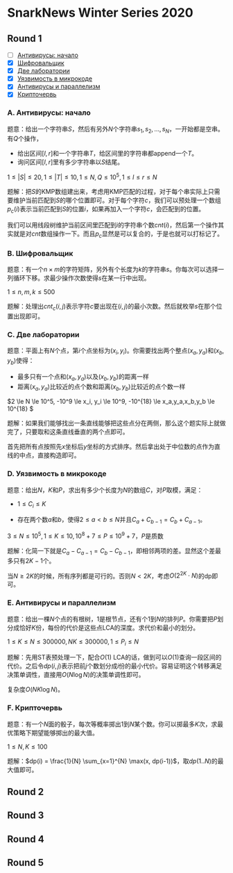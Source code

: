 # SnarkNews Winter Series 2020

## Round 1

+ [ ] [Антивирусы: начало](https://contest.yandex.ru/snws2020/contest/16518/problems/A/)
+ [x] [Шифровальщик](https://contest.yandex.ru/snws2020/contest/16518/problems/B/)
+ [x] [Две лаборатории](https://contest.yandex.ru/snws2020/contest/16518/problems/C/)
+ [x] [Уязвимость в микрокоде](https://contest.yandex.ru/snws2020/contest/16518/problems/D/)
+ [x] [Антивирусы и параллелизм](https://contest.yandex.ru/snws2020/contest/16518/problems/E/)
+ [x] [Крипточервь](https://contest.yandex.ru/snws2020/contest/16518/problems/F/)

### A. Антивирусы: начало

题意：给出一个字符串$S$，然后有另外$N$个字符串$s_1,s_2,\dots,s_N$，一开始都是空串。有$Q$个操作，

+ 给出区间$[l,r]$和一个字符串$T$，给区间里的字符串都append一个$T$。
+ 询问区间$[l,r]$里有多少字符串以$S$结尾。

$1 \le |S| \le 20, 1 \le |T| \le 10, 1 \le N, Q \le 10^5, 1 \le l \le r \le N$

题解：把$S$的KMP数组建出来，考虑用KMP匹配的过程，对于每个串实际上只需要维护当前匹配到$S$的哪个位置即可。对于每个字符$c$，我们可以预处理一个数组$p_c(i)$表示当前匹配到$S$的位置$i$，如果再加入一个字符$c$，会匹配到的位置。

我们可以用线段树维护当前区间里匹配到$i$的字符串个数$cnt(i)$，然后第一个操作其实就是对$cnt$数组操作一下。而且$p_c$显然是可以复合的，于是也就可以打标记了。

### B. Шифровальщик

题意：有一个$n \times m$的字符矩阵，另外有个长度为$k$的字符串$s$。你每次可以选择一列循环下移。求最少操作次数使得$s$在某一行中出现。

$1 \le n,m,k \le 500$

题解：处理出$cnt_c(i,j)$表示字符$c$要出现在$(i,j)$的最小次数。然后就枚举$s$在那个位置出现即可。

### C. Две лаборатории

题意：平面上有$N$个点，第$i$个点坐标为$(x_i,y_i)$。你需要找出两个整点$(x_a,y_a)$和$(x_b,y_b)$使得：

+ 最多只有一个点和$(x_a,y_a)$以及$(x_b,y_b)$的距离一样
+ 距离$(x_a,y_a)$比较近的点个数和距离$(x_b,y_b)$比较近的点个数一样

$2 \le N \le 10^5, -10^9 \le x_i, y_i \le 10^9, -10^{18} \le x_a,y_a,x_b,y_b \le 10^{18}
$

题解：如果我们能够找出一条直线能够把这些点分在两侧，那么这个题实际上就做完了，只要取和这条直线垂直的两个点即可。

首先把所有点按照先$x$坐标后$y$坐标的方式排序。然后拿出处于中位数的点作为直线的中点，直接构造即可。

### D. Уязвимость в микрокоде

题意：给出$N$，$K$和$P$，求出有多少个长度为$N$的数组$C$，对$P$取模，满足：

+ $1 \le C_i \le K$

+ 存在两个数$a$和$b$，使得$2 \le a < b \le N$并且$C_a+C_{b-1}=C_b+C_{a-1}$。

$3 \le N \le 10^5, 1 \le K \le 10, 10^8+7 \le P \le 10^9 + 7$，$P$是质数

题解：化简一下就是$C_a-C_{a-1}=C_b-C_{b-1}$，即相邻两项的差。显然这个差最多只有$2K-1$个。

当$N \ge 2K$的时候，所有序列都是可行的。否则$N < 2K$，考虑$O(2^{2K} \cdot N)$的dp即可。

### E. Антивирусы и параллелизм

题意：给出一棵$N$个点的有根树，$1$是根节点，还有个$1$到$N$的排列$P$。你需要把$P$划分成恰好$K$份，每份的代价是这些点LCA的深度。求代价和最小的划分。

$1 \le K \le N \le 300000, NK \le 300000, 1 \le P_i \le N$

题解：先用ST表预处理一下，配合$O(1)$ LCA的话，做到可以$O(1)$查询一段区间的代价。之后令$dp(i,j)$表示把前$j$个数划分成$i$份的最小代价。容易证明这个转移满足决策单调性，直接用$O(N \log N)$的决策单调性即可。

复杂度$O(NK \log N)$。

### F. Крипточервь

题意：有一个$N$面的骰子，每次等概率掷出$1$到$N$某个数。你可以掷最多$K$次，求最优策略下期望能够掷出的最大值。

$1 \le N, K \le 100$

题解：$dp(i) = \frac{1}{N} \sum_{x=1}^{N} \max(x, dp(i-1))$，取$dp(1..N)$的最大值即可。

## Round 2

## Round 3

## Round 4

## Round 5
